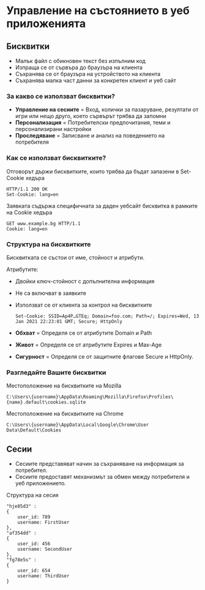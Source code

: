 # Управление на състоянието в уеб приложенията

## Бисквитки

* Малък файл с обикновен текст без изпълним код
* Изпраща се от сървъра до браузъра на клиента
* Съхранява се от браузъра на устройството на клиента&#x20;
* Съхранява малка част данни за конкретен клиент и уеб сайт

### За какво се използват бисквитки?

* **Управление на сесиите** = Вход, колички за пазаруване, резултати от игри или нещо друго, което сървърът трябва да запомни
* **Персонализация** = Потребителски предпочитания, теми и персонализирани настройки
* **Проследяване** = Записване и анализ на поведението на потребителя

### Как се използват бисквитките?

Отговорът държи бисквитките, които трябва да бъдат запазени в Set-Cookie хедъра

```
HTTP/1.1 200 OK
Set-Cookie: lang=en
```

Заявката съдържа специфичната за даден уебсайт бисквитка в рамките на Cookie хедъра

```
GET www.example.bg HTTP/1.1
Cookie: lang=en
```

### Структура на бисквитките

Бисквитката се състои от име, стойност и атрибути.

Атрибутите:

* Двойки ключ-стойност с допълнителна  информация
* Не са включват в заявките
*   Използват се от клиента за контрол на бисквитките

    ```
    Set-Cookie: SSID=Ap4P…GTEq; Domain=foo.com; Path=/; Expires=Wed, 13 Jan 2021 22:23:01 GMT; Secure; HttpOnly
    ```
* **Обхват** = Определя се от атрибутите Domain и Path
* **Живот** = Определя се от атрибутите Expires и Max-Age
* **Сигурност** = Определя се от защитните флагове Secure и HttpOnly.

### Разгледайте Вашите бисквитки

Местоположение на бисквитките на Mozilla

```
C:\Users\{username}\AppData\Roaming\Mozilla\Firefox\Profiles\{name}.default\cookies.sqlite
```

Местоположение на бисквитките на Chrome

```
C:\Users\{username}\AppData\Local\Google\Chrome\User Data\Default\Cookies
```

## Сесии

* Сесиите представяват начин за съхраняване на информация за потребител.
* Сесиите предоставят механизмът за обмен  между потребителя и уеб приложението.

Структура на сесия

```
"hje85d3" : 
{
    user_id: 789
    username: FirstUser
},
"af354dd" : 
{
    user_id: 456
    username: SecondUser
},
"fg78e5s" : 
{
    user_id: 654
    username: ThirdUser
}
```
